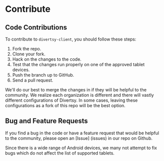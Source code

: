 # Contribute

## Code Contributions
To contribute to ``divertsy-client``, you should follow these steps:

1. Fork the repo.
2. Clone your fork.
3. Hack on the changes to the code.
4. Test that the changes run properly on one of the approved tablet devices.
5. Push the branch up to GitHub.
6. Send a pull request.

We'll do our best to merge the changes in if they will be helpful to the community. We realize each organization is different and there will vastly different configurations of Divertsy. In some cases, leaving these configurations as a fork of this repo will be the best option.

## Bug and Feature Requests

If you find a bug in the code or have a feature request that would be helpful to the community, please open an [Issue] (issues) in our repo on Github.

Since there is a wide range of Android devices, we many not attempt to fix bugs which do not affect the list of supported tablets.

